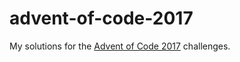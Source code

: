# advent-of-code-2017
My solutions for the [Advent of Code 2017](https://adventofcode.com/2017) challenges.
